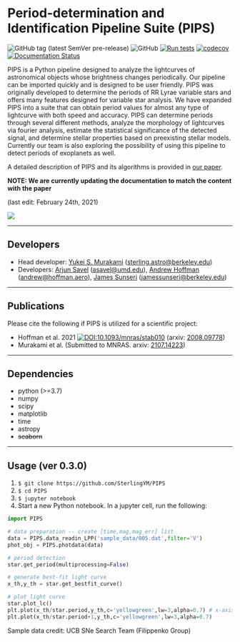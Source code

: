 # Period-determination and Identification Pipeline Suite (PIPS)

![GitHub tag (latest SemVer pre-release)](https://img.shields.io/github/v/tag/SterlingYM/PIPS?include_prereleases)
![GitHub](https://img.shields.io/github/license/SterlingYM/PIPS)
[![Run tests](https://github.com/SterlingYM/astroPIPS/actions/workflows/run_tests.yml/badge.svg?branch=master)](https://github.com/SterlingYM/astroPIPS/actions/workflows/run_tests.yml)
[![codecov](https://codecov.io/gh/SterlingYM/PIPS/branch/master/graph/badge.svg?token=R1W2S30XV2)](https://codecov.io/gh/SterlingYM/PIPS)
[![Documentation Status](https://readthedocs.org/projects/pips/badge/?version=latest)](https://pips.readthedocs.io/en/latest/?badge=latest)

PIPS is a Python pipeline designed to analyze the lightcurves of astronomical objects whose brightness changes periodically. Our pipeline can be imported quickly and is designed to be user friendly. PIPS was originally developed to determine the periods of RR Lyrae variable stars and offers many features designed for variable star analysis. We have expanded PIPS into a suite that can obtain period values for almost any type of lightcurve with both speed and accuracy. PIPS can determine periods through several different methods, analyze the morphology of lightcurves via fourier analysis, estimate the statistical significance of the detected signal, and determine stellar properties based on preexisting stellar models. Currently our team is also exploring the possibility of using this pipeline to detect periods of exoplanets as well.

A detailed description of PIPS and its algorithms is provided in [our paper](https://arxiv.org/abs/2107.14223).

__NOTE: We are currently updating the documentation to match the content with the paper__

(last edit: February 24th, 2021) 

![](sample_lightcurve.png)

--------------------------
## Developers

* Head developer: [Yukei S. Murakami](https://www.fromthecalmsea.com) (sterling.astro@berkeley.edu)
* Developers: [Arjun Savel](https://www.arjunsavel.com) (asavel@umd.edu), [Andrew Hoffman]() (andrew@hoffman.aero), [James Sunseri](https://sites.google.com/view/jamessunseri/home) (jamessunseri@berkeley.edu)

--------------------------
## Publications
Please cite the following if PIPS is utilized for a scientific project:
* Hoffman et al. 2021 [![DOI:10.1093/mnras/stab010](https://zenodo.org/badge/DOI/10.1093/mnras/stab010.svg)](https://doi.org/10.1093/mnras/stab010) (arxiv: [2008.09778](https://arxiv.org/abs/2008.09778))
* Murakami et al. (Submitted to MNRAS. arxiv: [2107.14223](https://arxiv.org/abs/2107.14223))


--------------------------
## Dependencies
* python (>=3.7)
* numpy
* scipy
* matplotlib
* time
* astropy
* ~~seaborn~~


--------------------------
## Usage (ver 0.3.0)

1. ```$ git clone https://github.com/SterlingYM/PIPS```
2. ```$ cd PIPS```
4. ```$ jupyter notebook```
5. Start a new Python notebook. In a jupyter cell, run the following:
```python
import PIPS

# data preparation -- create [time,mag,mag_err] list
data = PIPS.data_readin_LPP('sample_data/005.dat',filter='V')
phot_obj = PIPS.photdata(data)

# period detection
star.get_period(multiprocessing=False)

# generate best-fit light curve
x_th,y_th = star.get_bestfit_curve()

# plot light curve
star.plot_lc()
plt.plot(x_th/star.period,y_th,c='yellowgreen',lw=3,alpha=0.7) # x-axis normalized to unitless phase
plt.plot(x_th/star.period+1,y_th,c='yellowgreen',lw=3,alpha=0.7)
```

Sample data credit: UCB SNe Search Team (Filippenko Group)

